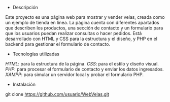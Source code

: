 - Descripción

Este proyecto es una página web para mostrar y vender velas, creada como un ejemplo de tienda en línea. La página cuenta con diferentes apartados que describen los productos, una sección de contacto y un formulario para que los usuarios puedan realizar consultas o hacer pedidos. Está desarrollado con HTML y CSS para la estructura y el diseño, y PHP en el backend para gestionar el formulario de contacto.

- Tecnologías utilizadas

 *HTML*: para la estructura de la página.
 *CSS*: para el estilo y diseño visual.
 *PHP*: para procesar el formulario de contacto y enviar los datos ingresados.
 *XAMPP*: para simular un servidor local y probar el formulario PHP.

- Instalación

 git clone https://github.com/usuario/WebVelas.git
